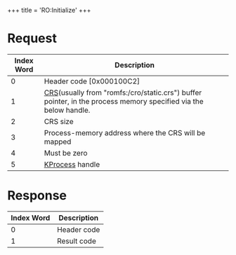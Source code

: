 +++
title = 'RO:Initialize'
+++

# Request

| Index Word | Description                                                                                                                        |
|------------|------------------------------------------------------------------------------------------------------------------------------------|
| 0          | Header code \[0x000100C2\]                                                                                                         |
| 1          | [CRS](CRO0 "wikilink")(usually from "romfs:/cro/static.crs") buffer pointer, in the process memory specified via the below handle. |
| 2          | CRS size                                                                                                                           |
| 3          | Process-memory address where the CRS will be mapped                                                                                |
| 4          | Must be zero                                                                                                                       |
| 5          | [KProcess](SVC "wikilink") handle                                                                                                  |

# Response

| Index Word | Description |
|------------|-------------|
| 0          | Header code |
| 1          | Result code |